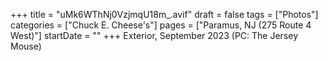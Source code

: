 +++
title = "uMk6WThNj0VzjmqU18m_.avif"
draft = false
tags = ["Photos"]
categories = ["Chuck E. Cheese's"]
pages = ["Paramus, NJ (275 Route 4 West)"]
startDate = ""
+++
Exterior, September 2023 (PC: The Jersey Mouse)
